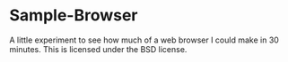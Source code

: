 Sample-Browser
==============

A little experiment to see how much of a web browser I could make in 30 minutes. This is licensed under the BSD license.